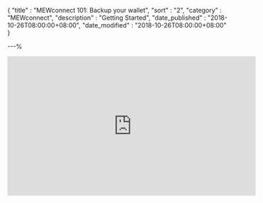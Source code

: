 {
"title" : "MEWconnect 101: Backup your wallet",
"sort" : "2",
"category" : "MEWconnect",
"description" : "Getting Started",
"date_published" : "2018-10-26T08:00:00+08:00",
"date_modified" : "2018-10-26T08:00:00+08:00"
}

---%

<iframe width="560" height="315" src="https://www.youtube.com/embed/1aZANjFEQ7I" frameborder="0" allowfullscreen></iframe>

